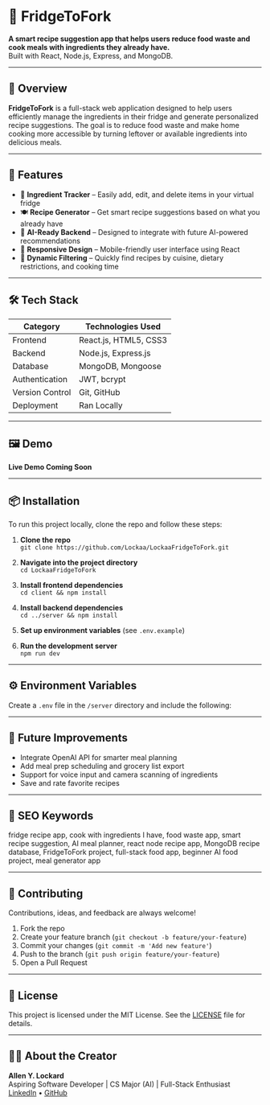 # 🥕 FridgeToFork

**A smart recipe suggestion app that helps users reduce food waste and cook meals with ingredients they already have.**  
Built with React, Node.js, Express, and MongoDB.

---

## 🌟 Overview

**FridgeToFork** is a full-stack web application designed to help users efficiently manage the ingredients in their fridge and generate personalized recipe suggestions. The goal is to reduce food waste and make home cooking more accessible by turning leftover or available ingredients into delicious meals.

---

## 🚀 Features

- 🧾 **Ingredient Tracker** – Easily add, edit, and delete items in your virtual fridge  
- 🍽️ **Recipe Generator** – Get smart recipe suggestions based on what you already have  
- 🧠 **AI-Ready Backend** – Designed to integrate with future AI-powered recommendations  
- 📱 **Responsive Design** – Mobile-friendly user interface using React   
- 🔎 **Dynamic Filtering** – Quickly find recipes by cuisine, dietary restrictions, and cooking time  

---

## 🛠️ Tech Stack

| Category         | Technologies Used                     |
|------------------|---------------------------------------|
| Frontend         | React.js, HTML5, CSS3                 |
| Backend          | Node.js, Express.js                   |
| Database         | MongoDB, Mongoose                     |
| Authentication   | JWT, bcrypt                           |
| Version Control  | Git, GitHub                           |
| Deployment       | Ran Locally                           |

---

## 🖼️ Demo

**Live Demo Coming Soon**

<!-- Replace with actual screenshot path -->
<!-- ![FridgeToFork Screenshot](./screenshots/homepage.png) -->

---

## 📦 Installation

To run this project locally, clone the repo and follow these steps:

1. **Clone the repo**  
   `git clone https://github.com/Lockaa/LockaaFridgeToFork.git`

2. **Navigate into the project directory**  
   `cd LockaaFridgeToFork`

3. **Install frontend dependencies**  
   `cd client && npm install`

4. **Install backend dependencies**  
   `cd ../server && npm install`

5. **Set up environment variables** (see `.env.example`)

6. **Run the development server**  
   `npm run dev`

---

## ⚙️ Environment Variables

Create a `.env` file in the `/server` directory and include the following:


---

## 🧪 Future Improvements

- Integrate OpenAI API for smarter meal planning  
- Add meal prep scheduling and grocery list export  
- Support for voice input and camera scanning of ingredients  
- Save and rate favorite recipes  

---

## 🧠 SEO Keywords

fridge recipe app, cook with ingredients I have, food waste app, smart recipe suggestion, AI meal planner, react node recipe app, MongoDB recipe database, FridgeToFork project, full-stack food app, beginner AI food project, meal generator app

---

## 🤝 Contributing

Contributions, ideas, and feedback are always welcome!

1. Fork the repo  
2. Create your feature branch (`git checkout -b feature/your-feature`)  
3. Commit your changes (`git commit -m 'Add new feature'`)  
4. Push to the branch (`git push origin feature/your-feature`)  
5. Open a Pull Request

---

## 📄 License

This project is licensed under the MIT License. See the [LICENSE](LICENSE) file for details.

---

## 🙋‍♂️ About the Creator

**Allen Y. Lockard**  
Aspiring Software Developer | CS Major (AI) | Full-Stack Enthusiast  
[LinkedIn](https://www.linkedin.com/in/allen-y-lockard) • [GitHub](https://github.com/Lockaa)


